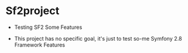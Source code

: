 
# Sf2project
- Testing SF2 Some Features

- This project has no specific goal, it's just to test so-me Symfony 2.8 Framework Features

